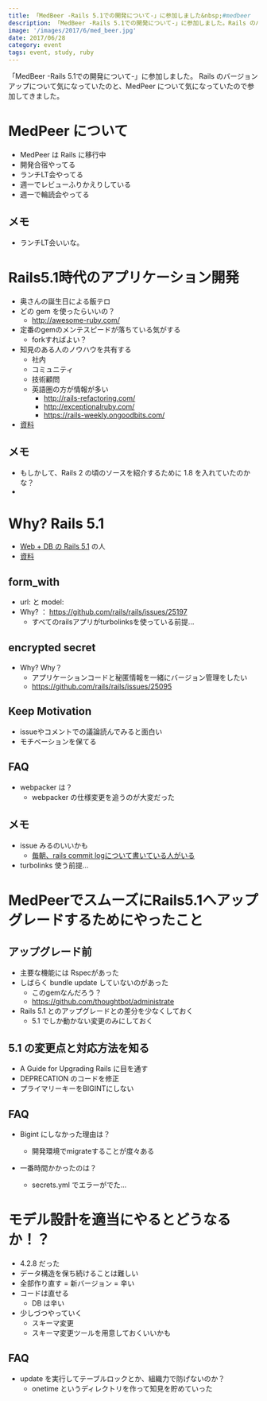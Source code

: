 ```yaml
---
title: 「MedBeer -Rails 5.1での開発について-」に参加しました&nbsp;#medbeer
description: 「MedBeer -Rails 5.1での開発について-」に参加しました。Rails のバージョンアップについて気になっていたのと、MedPeer について気になっていたので参加してきました。
image: '/images/2017/6/med_beer.jpg'
date: 2017/06/28
category: event
tags: event, study, ruby
---
```


「MedBeer -Rails 5.1での開発について-」に参加しました。
Rails のバージョンアップについて気になっていたのと、MedPeer について気になっていたので参加してきました。

# MedPeer について

- MedPeer は Rails に移行中
- 開発合宿やってる
- ランチLT会やってる
- 週一でレビューふりかえりしている
- 週一で輪読会やってる

## メモ

- ランチLT会いいな。

# Rails5.1時代のアプリケーション開発

- 奥さんの誕生日による飯テロ
- どの gem を使ったらいいの？
  - http://awesome-ruby.com/
- 定番のgemのメンテスピードが落ちている気がする
  - forkすればよい？
- 知見のある人のノウハウを共有する
  - 社内
  - コミュニティ
  - 技術顧問
  - 英語圏の方が情報が多い
      - http://rails-refactoring.com/
      - http://exceptionalruby.com/
      - https://rails-weekly.ongoodbits.com/
- [資料](https://speakerdeck.com/willnet/rails5-dot-1shi-dai-falseapurikesiyonkai-fa)

## メモ

- もしかして、Rails 2 の頃のソースを紹介するために 1.8 を入れていたのかな？
-

# Why? Rails 5.1

- [Web + DB の Rails 5.1](http://gihyo.jp/magazine/wdpress/archive/2017/vol99) の人
- [資料](https://speakerdeck.com/kyuden/why-rails-5-dot-1)

## form_with

- url: と model:
- Why? ： https://github.com/rails/rails/issues/25197
  - すべてのrailsアプリがturbolinksを使っている前提...

## encrypted secret

- Why? Why？
  - アプリケーションコードと秘匿情報を一緒にバージョン管理をしたい
  - https://github.com/rails/rails/issues/25095

## Keep Motivation

- issueやコメントでの議論読んでみると面白い
- モチベーションを保てる

## FAQ

- webpacker は？
  - webpacker の仕様変更を追うのが大変だった

## メモ

- issue みるのいいかも
  - [毎朝、rails commit logについて書いている人がいる](http://y-yagi.hatenablog.com/)
- turbolinks 使う前提...

# MedPeerでスムーズにRails5.1へアップグレードするためにやったこと

## アップグレード前

- 主要な機能には Rspecがあった
- しばらく bundle update していないのがあった
  - このgemなんだろう？
  - https://github.com/thoughtbot/administrate
- Rails 5.1 とのアップグレードとの差分を少なくしておく
  - 5.1 でしか動かない変更のみにしておく

## 5.1 の変更点と対応方法を知る

- A Guide for Upgrading Rails に目を通す
- DEPRECATION のコードを修正
- プライマリーキーをBIGINTにしない

## FAQ

- Bigint にしなかった理由は？
  - 開発環境でmigrateすることが度々ある

- 一番時間かかったのは？
  - secrets.yml でエラーがでた...

# モデル設計を適当にやるとどうなるか！？

- 4.2.8 だった
- データ構造を保ち続けることは難しい
- 全部作り直す = 新バージョン = 辛い
- コードは直せる
  - DB は辛い
- 少しづつやっていく
  - スキーマ変更
  - スキーマ変更ツールを用意しておくいいかも

## FAQ

- update を実行してテーブルロックとか、組織力で防げないのか？
  - onetime というディレクトリを作って知見を貯めていった
